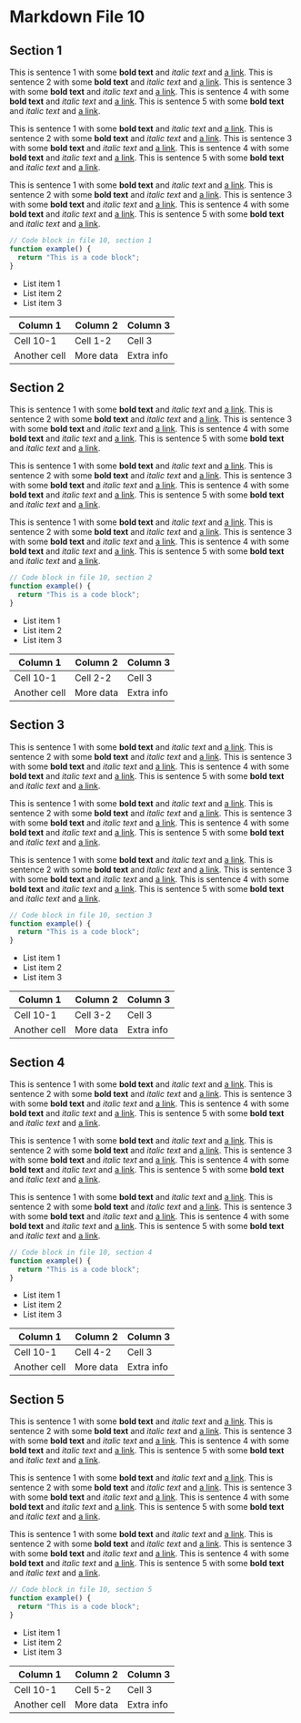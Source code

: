 # Markdown File 10


## Section 1

This is sentence 1 with some **bold text** and *italic text* and [a link](https://example.com/10/1/1/1). This is sentence 2 with some **bold text** and *italic text* and [a link](https://example.com/10/1/1/2). This is sentence 3 with some **bold text** and *italic text* and [a link](https://example.com/10/1/1/3). This is sentence 4 with some **bold text** and *italic text* and [a link](https://example.com/10/1/1/4). This is sentence 5 with some **bold text** and *italic text* and [a link](https://example.com/10/1/1/5). 

This is sentence 1 with some **bold text** and *italic text* and [a link](https://example.com/10/1/2/1). This is sentence 2 with some **bold text** and *italic text* and [a link](https://example.com/10/1/2/2). This is sentence 3 with some **bold text** and *italic text* and [a link](https://example.com/10/1/2/3). This is sentence 4 with some **bold text** and *italic text* and [a link](https://example.com/10/1/2/4). This is sentence 5 with some **bold text** and *italic text* and [a link](https://example.com/10/1/2/5). 

This is sentence 1 with some **bold text** and *italic text* and [a link](https://example.com/10/1/3/1). This is sentence 2 with some **bold text** and *italic text* and [a link](https://example.com/10/1/3/2). This is sentence 3 with some **bold text** and *italic text* and [a link](https://example.com/10/1/3/3). This is sentence 4 with some **bold text** and *italic text* and [a link](https://example.com/10/1/3/4). This is sentence 5 with some **bold text** and *italic text* and [a link](https://example.com/10/1/3/5). 

```javascript
// Code block in file 10, section 1
function example() {
  return "This is a code block";
}
```

- List item 1
- List item 2
- List item 3

| Column 1 | Column 2 | Column 3 |
| -------- | -------- | -------- |
| Cell 10-1 | Cell 1-2 | Cell 3 |
| Another cell | More data | Extra info |


## Section 2

This is sentence 1 with some **bold text** and *italic text* and [a link](https://example.com/10/2/1/1). This is sentence 2 with some **bold text** and *italic text* and [a link](https://example.com/10/2/1/2). This is sentence 3 with some **bold text** and *italic text* and [a link](https://example.com/10/2/1/3). This is sentence 4 with some **bold text** and *italic text* and [a link](https://example.com/10/2/1/4). This is sentence 5 with some **bold text** and *italic text* and [a link](https://example.com/10/2/1/5). 

This is sentence 1 with some **bold text** and *italic text* and [a link](https://example.com/10/2/2/1). This is sentence 2 with some **bold text** and *italic text* and [a link](https://example.com/10/2/2/2). This is sentence 3 with some **bold text** and *italic text* and [a link](https://example.com/10/2/2/3). This is sentence 4 with some **bold text** and *italic text* and [a link](https://example.com/10/2/2/4). This is sentence 5 with some **bold text** and *italic text* and [a link](https://example.com/10/2/2/5). 

This is sentence 1 with some **bold text** and *italic text* and [a link](https://example.com/10/2/3/1). This is sentence 2 with some **bold text** and *italic text* and [a link](https://example.com/10/2/3/2). This is sentence 3 with some **bold text** and *italic text* and [a link](https://example.com/10/2/3/3). This is sentence 4 with some **bold text** and *italic text* and [a link](https://example.com/10/2/3/4). This is sentence 5 with some **bold text** and *italic text* and [a link](https://example.com/10/2/3/5). 

```javascript
// Code block in file 10, section 2
function example() {
  return "This is a code block";
}
```

- List item 1
- List item 2
- List item 3

| Column 1 | Column 2 | Column 3 |
| -------- | -------- | -------- |
| Cell 10-1 | Cell 2-2 | Cell 3 |
| Another cell | More data | Extra info |


## Section 3

This is sentence 1 with some **bold text** and *italic text* and [a link](https://example.com/10/3/1/1). This is sentence 2 with some **bold text** and *italic text* and [a link](https://example.com/10/3/1/2). This is sentence 3 with some **bold text** and *italic text* and [a link](https://example.com/10/3/1/3). This is sentence 4 with some **bold text** and *italic text* and [a link](https://example.com/10/3/1/4). This is sentence 5 with some **bold text** and *italic text* and [a link](https://example.com/10/3/1/5). 

This is sentence 1 with some **bold text** and *italic text* and [a link](https://example.com/10/3/2/1). This is sentence 2 with some **bold text** and *italic text* and [a link](https://example.com/10/3/2/2). This is sentence 3 with some **bold text** and *italic text* and [a link](https://example.com/10/3/2/3). This is sentence 4 with some **bold text** and *italic text* and [a link](https://example.com/10/3/2/4). This is sentence 5 with some **bold text** and *italic text* and [a link](https://example.com/10/3/2/5). 

This is sentence 1 with some **bold text** and *italic text* and [a link](https://example.com/10/3/3/1). This is sentence 2 with some **bold text** and *italic text* and [a link](https://example.com/10/3/3/2). This is sentence 3 with some **bold text** and *italic text* and [a link](https://example.com/10/3/3/3). This is sentence 4 with some **bold text** and *italic text* and [a link](https://example.com/10/3/3/4). This is sentence 5 with some **bold text** and *italic text* and [a link](https://example.com/10/3/3/5). 

```javascript
// Code block in file 10, section 3
function example() {
  return "This is a code block";
}
```

- List item 1
- List item 2
- List item 3

| Column 1 | Column 2 | Column 3 |
| -------- | -------- | -------- |
| Cell 10-1 | Cell 3-2 | Cell 3 |
| Another cell | More data | Extra info |


## Section 4

This is sentence 1 with some **bold text** and *italic text* and [a link](https://example.com/10/4/1/1). This is sentence 2 with some **bold text** and *italic text* and [a link](https://example.com/10/4/1/2). This is sentence 3 with some **bold text** and *italic text* and [a link](https://example.com/10/4/1/3). This is sentence 4 with some **bold text** and *italic text* and [a link](https://example.com/10/4/1/4). This is sentence 5 with some **bold text** and *italic text* and [a link](https://example.com/10/4/1/5). 

This is sentence 1 with some **bold text** and *italic text* and [a link](https://example.com/10/4/2/1). This is sentence 2 with some **bold text** and *italic text* and [a link](https://example.com/10/4/2/2). This is sentence 3 with some **bold text** and *italic text* and [a link](https://example.com/10/4/2/3). This is sentence 4 with some **bold text** and *italic text* and [a link](https://example.com/10/4/2/4). This is sentence 5 with some **bold text** and *italic text* and [a link](https://example.com/10/4/2/5). 

This is sentence 1 with some **bold text** and *italic text* and [a link](https://example.com/10/4/3/1). This is sentence 2 with some **bold text** and *italic text* and [a link](https://example.com/10/4/3/2). This is sentence 3 with some **bold text** and *italic text* and [a link](https://example.com/10/4/3/3). This is sentence 4 with some **bold text** and *italic text* and [a link](https://example.com/10/4/3/4). This is sentence 5 with some **bold text** and *italic text* and [a link](https://example.com/10/4/3/5). 

```javascript
// Code block in file 10, section 4
function example() {
  return "This is a code block";
}
```

- List item 1
- List item 2
- List item 3

| Column 1 | Column 2 | Column 3 |
| -------- | -------- | -------- |
| Cell 10-1 | Cell 4-2 | Cell 3 |
| Another cell | More data | Extra info |


## Section 5

This is sentence 1 with some **bold text** and *italic text* and [a link](https://example.com/10/5/1/1). This is sentence 2 with some **bold text** and *italic text* and [a link](https://example.com/10/5/1/2). This is sentence 3 with some **bold text** and *italic text* and [a link](https://example.com/10/5/1/3). This is sentence 4 with some **bold text** and *italic text* and [a link](https://example.com/10/5/1/4). This is sentence 5 with some **bold text** and *italic text* and [a link](https://example.com/10/5/1/5). 

This is sentence 1 with some **bold text** and *italic text* and [a link](https://example.com/10/5/2/1). This is sentence 2 with some **bold text** and *italic text* and [a link](https://example.com/10/5/2/2). This is sentence 3 with some **bold text** and *italic text* and [a link](https://example.com/10/5/2/3). This is sentence 4 with some **bold text** and *italic text* and [a link](https://example.com/10/5/2/4). This is sentence 5 with some **bold text** and *italic text* and [a link](https://example.com/10/5/2/5). 

This is sentence 1 with some **bold text** and *italic text* and [a link](https://example.com/10/5/3/1). This is sentence 2 with some **bold text** and *italic text* and [a link](https://example.com/10/5/3/2). This is sentence 3 with some **bold text** and *italic text* and [a link](https://example.com/10/5/3/3). This is sentence 4 with some **bold text** and *italic text* and [a link](https://example.com/10/5/3/4). This is sentence 5 with some **bold text** and *italic text* and [a link](https://example.com/10/5/3/5). 

```javascript
// Code block in file 10, section 5
function example() {
  return "This is a code block";
}
```

- List item 1
- List item 2
- List item 3

| Column 1 | Column 2 | Column 3 |
| -------- | -------- | -------- |
| Cell 10-1 | Cell 5-2 | Cell 3 |
| Another cell | More data | Extra info |

